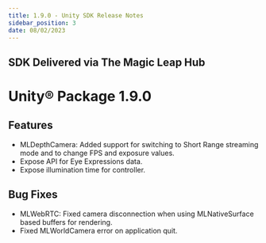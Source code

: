 ```yaml
---
title: 1.9.0 - Unity SDK Release Notes
sidebar_position: 3
date: 08/02/2023
---
```


## SDK Delivered via The Magic Leap Hub

# Unity® Package 1.9.0

## Features

- MLDepthCamera: Added support for switching to Short Range streaming mode and to change FPS and exposure values.
- Expose API for Eye Expressions data.
- Expose illumination time for controller.

## Bug Fixes

- MLWebRTC: Fixed camera disconnection when using MLNativeSurface based buffers for rendering.
- Fixed MLWorldCamera error on application quit.

